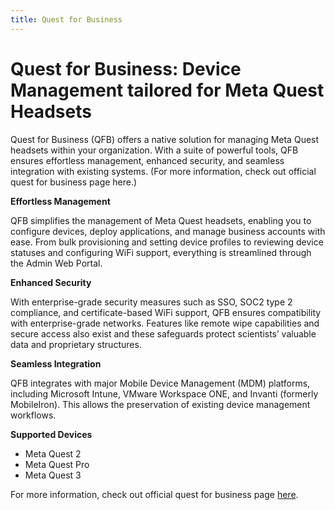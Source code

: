 ```yaml
---
title: Quest for Business
---
```


# Quest for Business: Device Management tailored for Meta Quest Headsets

Quest for Business (QFB) offers a native solution for managing Meta Quest headsets within your organization. With a suite of powerful tools, QFB ensures effortless management, enhanced security, and seamless integration with existing systems. (For more information, check out official quest for business page here.)

**Effortless Management**

QFB simplifies the management of Meta Quest headsets, enabling you to configure devices, deploy applications, and manage business accounts with ease. From bulk provisioning and setting device profiles to reviewing device statuses and configuring WiFi support, everything is streamlined through the Admin Web Portal.

**Enhanced Security**

With enterprise-grade security measures such as SSO, SOC2 type 2 compliance, and certificate-based WiFi support, QFB ensures compatibility with enterprise-grade networks. Features like remote wipe capabilities and secure access also exist and these safeguards protect scientists’ valuable data and proprietary structures.

**Seamless Integration**

QFB integrates with major Mobile Device Management (MDM) platforms, including Microsoft Intune, VMware Workspace ONE, and Invanti (formerly MobileIron). This allows the preservation of existing device management workflows.

**Supported Devices**
- Meta Quest 2
- Meta Quest Pro
- Meta Quest 3

For more information, check out official quest for business page [here](https://forwork.meta.com/quest/business-subscription/).
